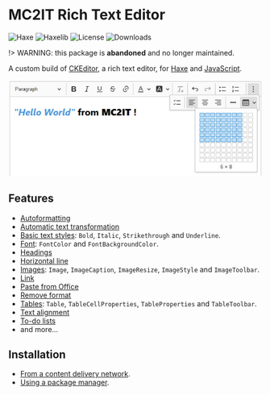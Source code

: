 # MC2IT Rich Text Editor
![Haxe](https://badgen.net/badge/haxe/%3E%3D4.2.0/green) ![Haxelib](https://badgen.net/haxelib/v/mc2it_rte) ![License](https://badgen.net/badge/license/MIT/blue) ![Downloads](https://badgen.net/haxelib/d/mc2it_rte)

!> WARNING: this package is **abandoned** and no longer maintained.

A custom build of [CKEditor](https://ckeditor.com/ckeditor-5), a rich text editor,
for [Haxe](https://haxe.org) and [JavaScript](https://developer.mozilla.org/en-US/docs/Web/JavaScript).

![Screenshot](img/screenshot.jpg)

## Features
- [Autoformatting](https://ckeditor.com/docs/ckeditor5/latest/features/autoformat.html)
- [Automatic text transformation](https://ckeditor.com/docs/ckeditor5/latest/features/text-transformation.html)
- [Basic text styles](https://ckeditor.com/docs/ckeditor5/latest/features/basic-styles.html): `Bold`, `Italic`, `Strikethrough` and `Underline`.
- [Font](https://ckeditor.com/docs/ckeditor5/latest/features/font.html): `FontColor` and `FontBackgroundColor`.
- [Headings](https://ckeditor.com/docs/ckeditor5/latest/features/headings.html)
- [Horizontal line](https://ckeditor.com/docs/ckeditor5/latest/features/horizontal-line.html)
- [Images](https://ckeditor.com/docs/ckeditor5/latest/features/image.html): `Image`, `ImageCaption`, `ImageResize`, `ImageStyle` and `ImageToolbar`.
- [Link](https://ckeditor.com/docs/ckeditor5/latest/features/link.html)
- [Paste from Office](https://ckeditor.com/docs/ckeditor5/latest/features/pasting/paste-from-word.html)
- [Remove format](https://ckeditor.com/docs/ckeditor5/latest/features/remove-format.html)
- [Tables](https://ckeditor.com/docs/ckeditor5/latest/features/table.html): `Table`, `TableCellProperties`, `TableProperties` and `TableToolbar`.
- [Text alignment](https://ckeditor.com/docs/ckeditor5/latest/features/text-alignment.html)
- [To-do lists](https://ckeditor.com/docs/ckeditor5/latest/features/todo-lists.html)
- and more...

## Installation
- [From a content delivery network](cdn.md).
- [Using a package manager](cli.md).

